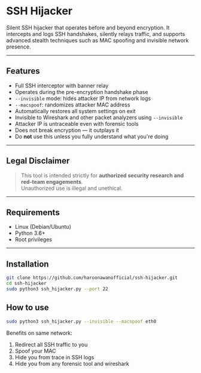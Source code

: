 # SSH Hijacker 

Silent SSH hijacker that operates before and beyond encryption. It intercepts and logs SSH handshakes, silently relays traffic, and supports advanced stealth techniques such as MAC spoofing and invisible network presence.

---

## Features

- Full SSH interceptor with banner relay  
- Operates during the pre-encryption handshake phase  
- `--invisible` mode: hides attacker IP from network logs  
- `--macspoof`: randomizes attacker MAC address  
- Automatically restores all system settings on exit  
- Invisible to Wireshark and other packet analyzers using `--invisible`  
- Attacker IP is untraceable even with forensic tools  
- Does not break encryption — it outplays it  
- Do **not** use this unless you fully understand what you're doing  

---

## Legal Disclaimer

> This tool is intended strictly for **authorized security research and red-team engagements**.  
> Unauthorized use is illegal and unethical.

---

## Requirements

- Linux (Debian/Ubuntu)  
- Python 3.6+  
- Root privileges  

---

## Installation

```bash
git clone https://github.com/haroonawanofficial/ssh-hijacker.git
cd ssh-hijacker
sudo python3 ssh_hijacker.py --port 22
```


## How to use

```bash
sudo python3 ssh_hijacker.py --invisible --macspoof eth0
```

Benefits on same network:
1. Redirect all SSH traffic to you
2. Spoof your MAC
3. Hide you from trace in SSH logs
4. Hide you from any forensic tool and wireshark

